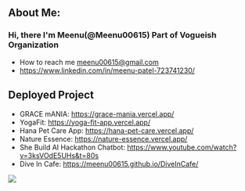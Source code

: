 ## About Me:
### Hi, there I'm Meenu(@Meenu00615) Part of Vogueish Organization
- How to reach me meenu00615@gmail.com
- https://www.linkedin.com/in/meenu-patel-723741230/
  
## Deployed Project
  - GRACE mANIA: https://grace-mania.vercel.app/
  - YogaFit: https://yoga-fit-app.vercel.app/
  - Hana Pet Care App: https://hana-pet-care.vercel.app/
  - Nature Essence: https://nature-essence.vercel.app/
  - She Build AI Hackathon Chatbot: https://www.youtube.com/watch?v=3ksVOdE5UHs&t=80s
  - Dive In Cafe: https://meenu00615.github.io/DiveInCafe/

![](https://komarev.com/ghpvc/?username=Meenu00615&abbreviated=true)
